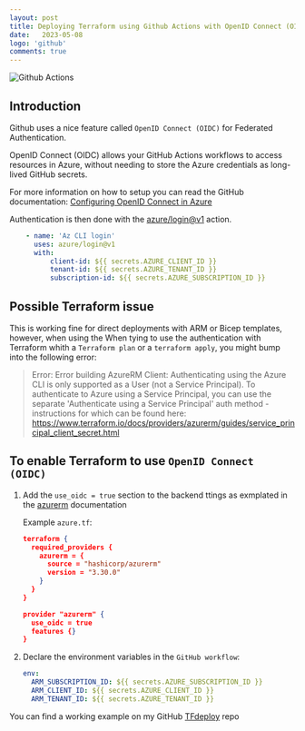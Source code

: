 ```yaml
---
layout: post
title: Deploying Terraform using Github Actions with OpenID Connect (OIDC)
date:   2023-05-08 
logo: 'github'
comments: true
---
```

 
![Github Actions](/_images/2023-05-08-github-terraform-actions-deployment_github-actions.png)


## Introduction
Github uses a nice feature called `OpenID Connect (OIDC)` for Federated Authentication.

OpenID Connect (OIDC) allows your GitHub Actions workflows to access resources in Azure, without needing to store the Azure credentials as long-lived GitHub secrets.


For more information on how to setup  you can read the GitHub documentation: [Configuring OpenID Connect in Azure] 


[Configuring OpenID Connect in Azure]:https://docs.github.com/en/actions/deployment/security-hardening-your-deployments/configuring-openid-connect-in-azure


Authentication is then done with the [azure/login@v1] action.


[azure/login@v1]:https://github.com/Azure/login

``` yaml
    - name: 'Az CLI login'
      uses: azure/login@v1
      with:
          client-id: ${{ secrets.AZURE_CLIENT_ID }}
          tenant-id: ${{ secrets.AZURE_TENANT_ID }}
          subscription-id: ${{ secrets.AZURE_SUBSCRIPTION_ID }}
```

## Possible Terraform issue
This is working fine for direct deployments with ARM or Bicep templates, however, when using the 
When tying to use the authentication with Terraform whith a    `Terraform plan` or a `terraform apply`, you might bump into the following error:

> Error: Error building AzureRM Client: Authenticating using the Azure CLI is only supported as a User (not a Service Principal).
> To authenticate to Azure using a Service Principal, you can use the separate 'Authenticate using a Service Principal'
auth method - instructions for which can be found here: https://www.terraform.io/docs/providers/azurerm/guides/service_principal_client_secret.html



## To enable Terraform to use `OpenID Connect (OIDC)`

1) Add the `use_oidc = true` section to the backend ttings as exmplated in the [azurerm] documentation

    [azurerm]:https://developer.hashicorp.com/terraform/language/settings/backends/azurerm 

    Example `azure.tf`:

    ``` json
    terraform {
      required_providers {
        azurerm = {
          source = "hashicorp/azurerm"
          version = "3.30.0"
        }
      }
    }

    provider "azurerm" {
      use_oidc = true
      features {}
    }
    ```
2) Declare the environment variables in the `GitHub workflow`:

    ``` yaml
    env:
      ARM_SUBSCRIPTION_ID: ${{ secrets.AZURE_SUBSCRIPTION_ID }}
      ARM_CLIENT_ID: ${{ secrets.AZURE_CLIENT_ID }}
      ARM_TENANT_ID: ${{ secrets.AZURE_TENANT_ID }}
    ```



You can find a working example on my GitHub [TFdeploy] repo

[TFdeploy]:https://github.com/pvyver/TFdeploy